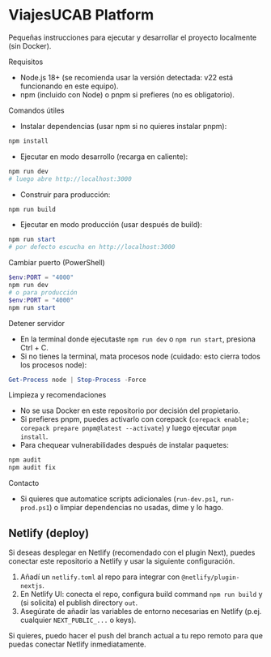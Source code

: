 # ViajesUCAB Platform

Pequeñas instrucciones para ejecutar y desarrollar el proyecto localmente (sin Docker).

Requisitos
- Node.js 18+ (se recomienda usar la versión detectada: v22 está funcionando en este equipo).
- npm (incluido con Node) o pnpm si prefieres (no es obligatorio).

Comandos útiles
- Instalar dependencias (usar npm si no quieres instalar pnpm):

```powershell
npm install
```

- Ejecutar en modo desarrollo (recarga en caliente):

```powershell
npm run dev
# luego abre http://localhost:3000
```

- Construir para producción:

```powershell
npm run build
```

- Ejecutar en modo producción (usar después de build):

```powershell
npm run start
# por defecto escucha en http://localhost:3000
```

Cambiar puerto (PowerShell)
```powershell
$env:PORT = "4000"
npm run dev
# o para producción
$env:PORT = "4000"
npm run start
```

Detener servidor
- En la terminal donde ejecutaste `npm run dev` o `npm run start`, presiona Ctrl + C.
- Si no tienes la terminal, mata procesos node (cuidado: esto cierra todos los procesos node):

```powershell
Get-Process node | Stop-Process -Force
```

Limpieza y recomendaciones
- No se usa Docker en este repositorio por decisión del propietario.
- Si prefieres pnpm, puedes activarlo con corepack (`corepack enable; corepack prepare pnpm@latest --activate`) y luego ejecutar `pnpm install`.
- Para chequear vulnerabilidades después de instalar paquetes:

```powershell
npm audit
npm audit fix
```

Contacto
- Si quieres que automatice scripts adicionales (`run-dev.ps1`, `run-prod.ps1`) o limpiar dependencias no usadas, dime y lo hago.

Netlify (deploy)
-----------------
Si deseas desplegar en Netlify (recomendado con el plugin Next), puedes conectar este repositorio a Netlify y usar la siguiente configuración.

1. Añadí un `netlify.toml` al repo para integrar con `@netlify/plugin-nextjs`.
2. En Netlify UI: conecta el repo, configura build command `npm run build` y (si solicita) el publish directory `out`.
3. Asegúrate de añadir las variables de entorno necesarias en Netlify (p.ej. cualquier `NEXT_PUBLIC_...` o keys).

Si quieres, puedo hacer el push del branch actual a tu repo remoto para que puedas conectar Netlify inmediatamente.
